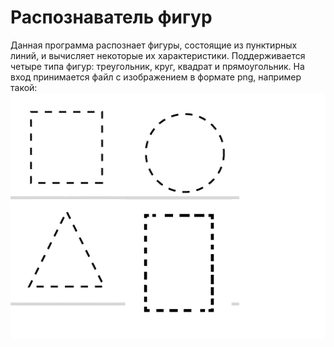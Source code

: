 Распознаватель фигур
====================
Данная программа распознает фигуры, состоящие из пунктирных линий, и вычисляет некоторые их характеристики. Поддерживается четыре типа фигур: треугольник, круг, квадрат и прямоугольник. На вход принимается файл с изображением в формате png, например такой:
![Image alt](https://github.com/egor79k/Shape_recognizer/blob/main/Shapes_example.png "Shapes")
